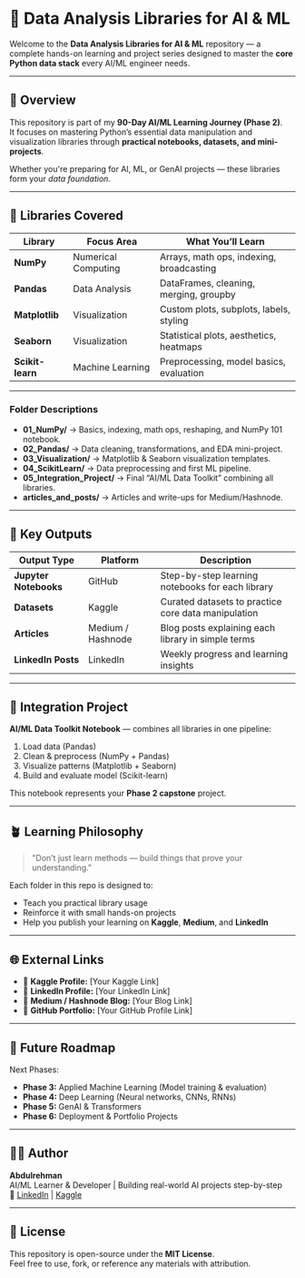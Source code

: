 # 🩵 Data Analysis Libraries for AI & ML

Welcome to the **Data Analysis Libraries for AI & ML** repository — a complete hands-on learning and project series designed to master the **core Python data stack** every AI/ML engineer needs.

---

## 🎯 Overview

This repository is part of my **90-Day AI/ML Learning Journey (Phase 2)**.  
It focuses on mastering Python’s essential data manipulation and visualization libraries through **practical notebooks, datasets, and mini-projects**.

Whether you're preparing for AI, ML, or GenAI projects — these libraries form your *data foundation.*

---

## 🧠 Libraries Covered

| Library | Focus Area | What You’ll Learn |
|----------|-------------|------------------|
| **NumPy** | Numerical Computing | Arrays, math ops, indexing, broadcasting |
| **Pandas** | Data Analysis | DataFrames, cleaning, merging, groupby |
| **Matplotlib** | Visualization | Custom plots, subplots, labels, styling |
| **Seaborn** | Visualization | Statistical plots, aesthetics, heatmaps |
| **Scikit-learn** | Machine Learning | Preprocessing, model basics, evaluation |

---


### Folder Descriptions

- **01_NumPy/** → Basics, indexing, math ops, reshaping, and NumPy 101 notebook.  
- **02_Pandas/** → Data cleaning, transformations, and EDA mini-project.  
- **03_Visualization/** → Matplotlib & Seaborn visualization templates.  
- **04_ScikitLearn/** → Data preprocessing and first ML pipeline.  
- **05_Integration_Project/** → Final “AI/ML Data Toolkit” combining all libraries.  
- **articles_and_posts/** → Articles and write-ups for Medium/Hashnode.

---

## 🚀 Key Outputs

| Output Type | Platform | Description |
|--------------|-----------|-------------|
| **Jupyter Notebooks** | GitHub | Step-by-step learning notebooks for each library |
| **Datasets** | Kaggle | Curated datasets to practice core data manipulation |
| **Articles** | Medium / Hashnode | Blog posts explaining each library in simple terms |
| **LinkedIn Posts** | LinkedIn | Weekly progress and learning insights |

---

## 🧩 Integration Project

**AI/ML Data Toolkit Notebook** — combines all libraries in one pipeline:
1. Load data (Pandas)
2. Clean & preprocess (NumPy + Pandas)
3. Visualize patterns (Matplotlib + Seaborn)
4. Build and evaluate model (Scikit-learn)

This notebook represents your **Phase 2 capstone** project.

---

## 🪴 Learning Philosophy

> "Don’t just learn methods — build things that prove your understanding."

Each folder in this repo is designed to:
- Teach you practical library usage  
- Reinforce it with small hands-on projects  
- Help you publish your learning on **Kaggle**, **Medium**, and **LinkedIn**

---

## 🌐 External Links

- 🔗 **Kaggle Profile:** [Your Kaggle Link]
- 🔗 **LinkedIn Profile:** [Your LinkedIn Link]
- 🔗 **Medium / Hashnode Blog:** [Your Blog Link]
- 🔗 **GitHub Portfolio:** [Your GitHub Profile Link]

---

## 🧱 Future Roadmap

Next Phases:
- **Phase 3:** Applied Machine Learning (Model training & evaluation)
- **Phase 4:** Deep Learning (Neural networks, CNNs, RNNs)
- **Phase 5:** GenAI & Transformers
- **Phase 6:** Deployment & Portfolio Projects

---

## 🧑‍💻 Author

**Abdulrehman**  
AI/ML Learner & Developer | Building real-world AI projects step-by-step  
📍 [LinkedIn](https://www.linkedin.com/in/abdul-rehman-746822331/) | [Kaggle]([[your-link](https://www.kaggle.com/abdulrehmanimran)])

---

## 🏁 License

This repository is open-source under the **MIT License**.  
Feel free to use, fork, or reference any materials with attribution.
